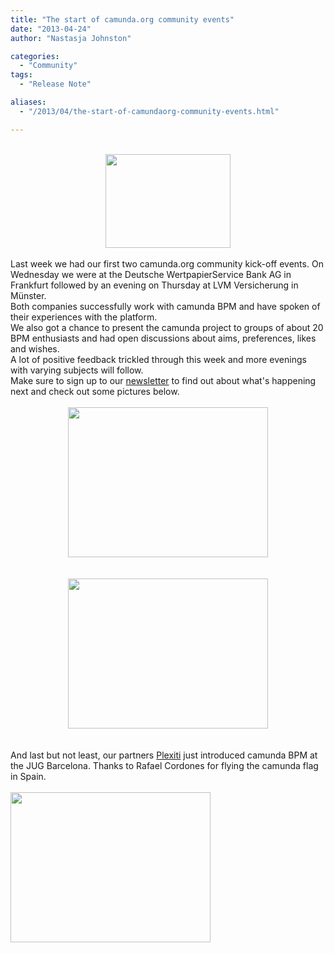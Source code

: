 ```yaml
---
title: "The start of camunda.org community events"
date: "2013-04-24"
author: "Nastasja Johnston"

categories:
  - "Community"
tags: 
  - "Release Note"

aliases:
  - "/2013/04/the-start-of-camundaorg-community-events.html"

---
```


<div>
<br />
<div class="separator" style="clear: both; text-align: center;">
<a href="http://2.bp.blogspot.com/-QEpaHJiZRDs/UXeQf1HMc1I/AAAAAAAAACc/M8dyx9yK5NU/s1600/20130417_210530.jpg" imageanchor="1" style="margin-left: 1em; margin-right: 1em;"><img border="0" height="150" src="http://2.bp.blogspot.com/-QEpaHJiZRDs/UXeQf1HMc1I/AAAAAAAAACc/M8dyx9yK5NU/s200/20130417_210530.jpg" width="200" /></a></div>
<br />
Last week we had our first two camunda.org community kick-off events. On Wednesday we were at the Deutsche WertpapierService Bank AG in Frankfurt followed by an evening on Thursday at LVM Versicherung in Münster.<br />
Both companies successfully work with camunda BPM and have spoken of their experiences with the platform.<br />
We also got a chance to present the camunda project to groups of about 20 BPM enthusiasts and had open discussions about aims, preferences, likes and wishes.<br />
A lot of positive feedback trickled through this week and more evenings with varying subjects will follow.<br />
Make sure to sign up to our <a href="http://www.camunda.org/community/meetings.html" target="_blank">newsletter</a>&nbsp;to find out about what's happening next and check out some pictures below.<br />
<br />
<div class="separator" style="clear: both; text-align: center;">
<a href="http://2.bp.blogspot.com/-0KjU52oF-fw/UXeQi0dD2_I/AAAAAAAAACs/6AoUxfG1zyc/s1600/20130417_193617.jpg" imageanchor="1" style="margin-left: 1em; margin-right: 1em;"><img border="0" height="240" src="http://2.bp.blogspot.com/-0KjU52oF-fw/UXeQi0dD2_I/AAAAAAAAACs/6AoUxfG1zyc/s320/20130417_193617.jpg" width="320" /></a></div>
<br />
<br />
<div class="separator" style="clear: both; text-align: center;">
<a href="http://2.bp.blogspot.com/-M6nrJU3epv4/UXeQh1LGs3I/AAAAAAAAACk/MKFQBzOpkdg/s1600/20130418_193848(0).jpg" imageanchor="1" style="margin-left: 1em; margin-right: 1em;"><img border="0" height="240" src="http://2.bp.blogspot.com/-M6nrJU3epv4/UXeQh1LGs3I/AAAAAAAAACk/MKFQBzOpkdg/s320/20130418_193848(0).jpg" width="320" /></a></div>
<br />
<br />
And last but not least, our partners <a href="http://plexiti.com/" target="_blank">Plexiti</a> just introduced camunda BPM at the JUG Barcelona. Thanks to Rafael Cordones for flying the camunda flag in Spain.<br />
<br />
<img height="240" src="https://pbs.twimg.com/media/BIeiHhXCUAEyOJp.jpg:large" width="320" /><br />
<br />
<br />
</div>